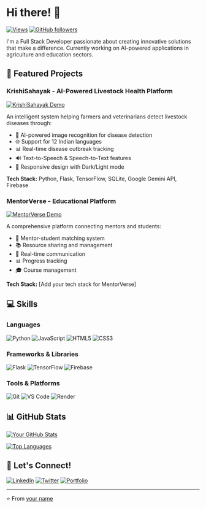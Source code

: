 # Hi there! 👋 

[![Views](https://komarev.com/ghpvc/?username=adityachaudharycode&color=brightgreen)](https://github.com/adityachaudharycode)
[![GitHub followers](https://img.shields.io/github/followers/yourusername?label=Follow&style=social)](https://github.com/adityachaudharycode)

I'm a Full Stack Developer passionate about creating innovative solutions that make a difference. Currently working on AI-powered applications in agriculture and education sectors.

## 🚀 Featured Projects

### KrishiSahayak - AI-Powered Livestock Health Platform
[![KrishiSahayak Demo](https://img.shields.io/badge/Demo-Live-success)](https://krishisahayak.render.com)

An intelligent system helping farmers and veterinarians detect livestock diseases through:
- 🤖 AI-powered image recognition for disease detection
- 🌐 Support for 12 Indian languages
- 📊 Real-time disease outbreak tracking
- 🔊 Text-to-Speech & Speech-to-Text features
- 📱 Responsive design with Dark/Light mode

**Tech Stack:** Python, Flask, TensorFlow, SQLite, Google Gemini API, Firebase

### MentorVerse - Educational Platform
[![MentorVerse Demo](https://img.shields.io/badge/Demo-Live-success)](https://mentorverse.render.com)

A comprehensive platform connecting mentors and students:
- 👥 Mentor-student matching system
- 📚 Resource sharing and management
- 💬 Real-time communication
- 📊 Progress tracking
- 🎓 Course management

**Tech Stack:** [Add your tech stack for MentorVerse]

## 💻 Skills

### Languages
![Python](https://img.shields.io/badge/Python-3776AB?style=flat&logo=python&logoColor=white)
![JavaScript](https://img.shields.io/badge/JavaScript-F7DF1E?style=flat&logo=javascript&logoColor=black)
![HTML5](https://img.shields.io/badge/HTML5-E34F26?style=flat&logo=html5&logoColor=white)
![CSS3](https://img.shields.io/badge/CSS3-1572B6?style=flat&logo=css3&logoColor=white)

### Frameworks & Libraries
![Flask](https://img.shields.io/badge/Flask-000000?style=flat&logo=flask&logoColor=white)
![TensorFlow](https://img.shields.io/badge/TensorFlow-FF6F00?style=flat&logo=tensorflow&logoColor=white)
![Firebase](https://img.shields.io/badge/Firebase-FFCA28?style=flat&logo=firebase&logoColor=black)

### Tools & Platforms
![Git](https://img.shields.io/badge/Git-F05032?style=flat&logo=git&logoColor=white)
![VS Code](https://img.shields.io/badge/VS_Code-007ACC?style=flat&logo=visual-studio-code&logoColor=white)
![Render](https://img.shields.io/badge/Render-46E3B7?style=flat&logo=render&logoColor=white)

## 📊 GitHub Stats

[![Your GitHub Stats](https://github-readme-stats.vercel.app/api?username=yourusername&show_icons=true&theme=radical)](https://github.com/yourusername)

[![Top Languages](https://github-readme-stats.vercel.app/api/top-langs/?username=yourusername&layout=compact&theme=radical)](https://github.com/yourusername)

## 🤝 Let's Connect!

[![LinkedIn](https://img.shields.io/badge/LinkedIn-0077B5?style=flat&logo=linkedin&logoColor=white)](https://linkedin.com/in/yourusername)
[![Twitter](https://img.shields.io/badge/Twitter-1DA1F2?style=flat&logo=twitter&logoColor=white)](https://twitter.com/yourusername)
[![Portfolio](https://img.shields.io/badge/Portfolio-000000?style=flat&logo=About.me&logoColor=white)](https://yourportfolio.com)

---
⭐️ From [your name](https://github.com/yourusername)
